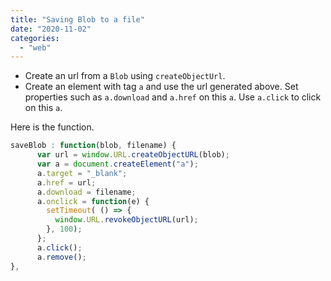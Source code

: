 ```yaml
---
title: "Saving Blob to a file"
date: "2020-11-02"
categories: 
  - "web"
---
```


- Create an url from a `Blob` using `createObjectUrl`.
- Create an element with tag `a` and use the url generated above. Set properties such as `a.download` and `a.href` on this `a`. Use `a.click` to click on this `a`.

Here is the function.

```javascript
saveBlob : function(blob, filename) {
      var url = window.URL.createObjectURL(blob);
      var a = document.createElement("a");
      a.target = "_blank";
      a.href = url;
      a.download = filename;
      a.onclick = function(e) {
        setTimeout( () => {
          window.URL.revokeObjectURL(url);
        }, 100);
      };
      a.click();
      a.remove();
},
```
